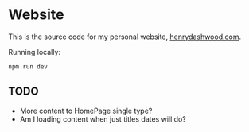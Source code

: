 # Website

This is the source code for my personal website, [henrydashwood.com](https://henrydashwood.com).

Running locally:

```zsh
npm run dev
```

## TODO

- More content to HomePage single type?
- Am I loading content when just titles dates will do?
